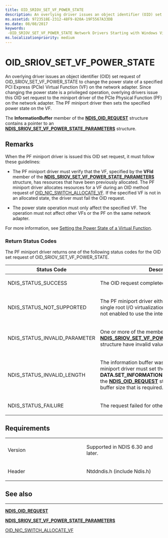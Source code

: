 ```yaml
---
title: OID_SRIOV_SET_VF_POWER_STATE
description: An overlying driver issues an object identifier (OID) set request of OID_SRIOV_SET_VF_POWER_STATE to change the power state of a specified PCI Express (PCIe) Virtual Function (VF) on the network adapter.
ms.assetid: 9723518E-2312-48F9-820A-19F5567A33DB
ms.date: 08/08/2017
keywords: 
 -OID_SRIOV_SET_VF_POWER_STATE Network Drivers Starting with Windows Vista
ms.localizationpriority: medium
---
```


# OID\_SRIOV\_SET\_VF\_POWER\_STATE


An overlying driver issues an object identifier (OID) set request of OID\_SRIOV\_SET\_VF\_POWER\_STATE to change the power state of a specified PCI Express (PCIe) Virtual Function (VF) on the network adapter. Since changing the power state is a privileged operation, overlying drivers issue this OID set request to the miniport driver of the PCIe Physical Function (PF) on the network adapter. The PF miniport driver then sets the specified power state on the VF.

The **InformationBuffer** member of the [**NDIS\_OID\_REQUEST**](https://msdn.microsoft.com/library/windows/hardware/ff566710) structure contains a pointer to an [**NDIS\_SRIOV\_SET\_VF\_POWER\_STATE\_PARAMETERS**](https://msdn.microsoft.com/library/windows/hardware/hh451683) structure.

Remarks
-------

When the PF miniport driver is issued this OID set request, it must follow these guidelines:

-   The PF miniport driver must verify that the VF, specified by the **VFId** member of the [**NDIS\_SRIOV\_SET\_VF\_POWER\_STATE\_PARAMETERS**](https://msdn.microsoft.com/library/windows/hardware/hh451683) structure, has resources that have been previously allocated. The PF miniport driver allocates resources for a VF during an OID method request of [OID\_NIC\_SWITCH\_ALLOCATE\_VF](oid-nic-switch-allocate-vf.md). If the specified VF is not in an allocated state, the driver must fail the OID request.

-   The power state operation must only affect the specified VF. The operation must not affect other VFs or the PF on the same network adapter.

For more information, see [Setting the Power State of a Virtual Function](https://msdn.microsoft.com/library/windows/hardware/hh440230).

### Return Status Codes

The PF miniport driver returns one of the following status codes for the OID set request of OID\_SRIOV\_SET\_VF\_POWER\_STATE.

<table>
<colgroup>
<col width="50%" />
<col width="50%" />
</colgroup>
<thead>
<tr class="header">
<th>Status Code</th>
<th>Description</th>
</tr>
</thead>
<tbody>
<tr class="odd">
<td><p>NDIS_STATUS_SUCCESS</p></td>
<td><p>The OID request completed successfully.</p></td>
</tr>
<tr class="even">
<td><p>NDIS_STATUS_NOT_SUPPORTED</p></td>
<td><p>The PF miniport driver either does not support the single root I/O virtualization (SR-IOV) interface or is not enabled to use the interface.</p></td>
</tr>
<tr class="odd">
<td><p>NDIS_STATUS_INVALID_PARAMETER</p></td>
<td><p>One or more of the members of the <a href="https://msdn.microsoft.com/library/windows/hardware/hh451683" data-raw-source="[&lt;strong&gt;NDIS_SRIOV_SET_VF_POWER_STATE_PARAMETERS&lt;/strong&gt;](https://msdn.microsoft.com/library/windows/hardware/hh451683)"><strong>NDIS_SRIOV_SET_VF_POWER_STATE_PARAMETERS</strong></a> structure have invalid values.</p></td>
</tr>
<tr class="even">
<td><p>NDIS_STATUS_INVALID_LENGTH</p></td>
<td><p>The information buffer was too short. The PF miniport driver must set the <strong>DATA.SET_INFORMATION.BytesNeeded</strong> member in the <a href="https://msdn.microsoft.com/library/windows/hardware/ff566710" data-raw-source="[&lt;strong&gt;NDIS_OID_REQUEST&lt;/strong&gt;](https://msdn.microsoft.com/library/windows/hardware/ff566710)"><strong>NDIS_OID_REQUEST</strong></a> structure to the minimum buffer size that is required.</p></td>
</tr>
<tr class="odd">
<td><p>NDIS_STATUS_FAILURE</p></td>
<td><p>The request failed for other reasons.</p></td>
</tr>
</tbody>
</table>

 

Requirements
------------

<table>
<colgroup>
<col width="50%" />
<col width="50%" />
</colgroup>
<tbody>
<tr class="odd">
<td><p>Version</p></td>
<td><p>Supported in NDIS 6.30 and later.</p></td>
</tr>
<tr class="even">
<td><p>Header</p></td>
<td>Ntddndis.h (include Ndis.h)</td>
</tr>
</tbody>
</table>

## See also


****
[**NDIS\_OID\_REQUEST**](https://msdn.microsoft.com/library/windows/hardware/ff566710)

[**NDIS\_SRIOV\_SET\_VF\_POWER\_STATE\_PARAMETERS**](https://msdn.microsoft.com/library/windows/hardware/hh451683)

[OID\_NIC\_SWITCH\_ALLOCATE\_VF](oid-nic-switch-allocate-vf.md)

 

 




